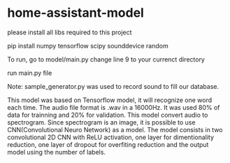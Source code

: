# home-assistant-model

please install all libs required to this project

pip install numpy tensorflow scipy sounddevice random

To run, go to model/main.py  change line 9 to your currenct directory

run main.py file

Note: sample_generator.py was used to record sound to fill our database.


This model was based on Tensorflow model, it will recognize one word each time. The audio file format is .wav in a 16000Hz. It was used 80% of data for trainning and 20% for validation. This model convert audio to spectrogram. Since spectrogram is an image, it is possible to use CNN(Convolutional Neuro Network) as a model. The model consists in two convolutional 2D CNN with ReLU activation, one layer for dimentionality reduction, one layer of dropout for overfiting reduction and the output model using the number of labels.